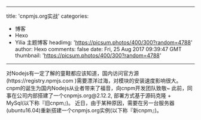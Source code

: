 
---
title: 'cnpmjs.org实战'
categories: 
 - 博客
 - Hexo
 - Yilia 主题博客
headimg: 'https://picsum.photos/400/300?random=4788'
author: Hexo
comments: false
date: Fri, 25 Aug 2017 09:39:47 GMT
thumbnail: 'https://picsum.photos/400/300?random=4788'
---

<div>   
对Nodejs有一定了解的童鞋都应该知道，国内访问官方源 (https://registry.npmjs.com )需要漂洋过海，对模块的安装速度影响很大。
cnpm的诞生为国内Nodejs从业者带来了福音，向cnpm开发团队致敬~
此前，同事在公司内部搭建了一个cnpmjs.org@2.12.2, 部署方式基于源码克隆 + MySql(以下称『旧cnpm』)。
近日，由于某种原因，需要在另一台服务器(ubuntu16.04)重新搭建一个cnpmjs.org实例(以下称『新cnpm』)。
      
      
</div>
            